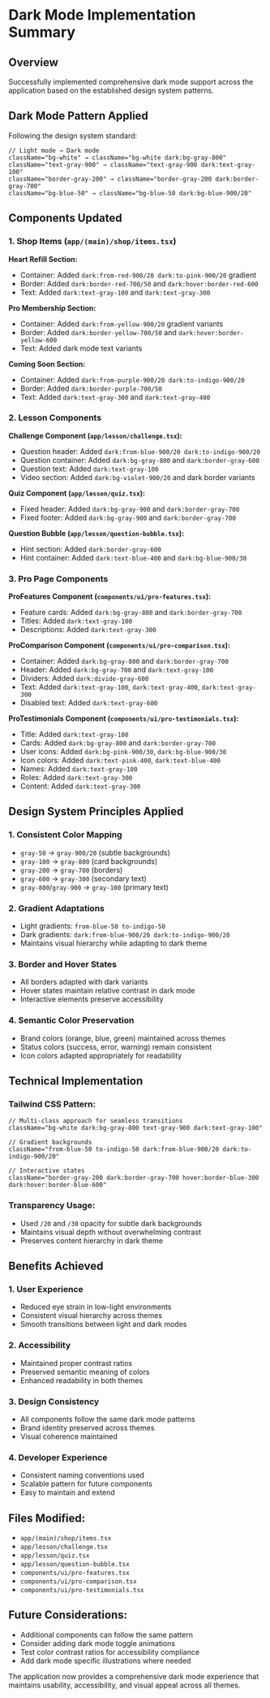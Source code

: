 # Dark Mode Implementation Summary

## Overview
Successfully implemented comprehensive dark mode support across the application based on the established design system patterns.

## Dark Mode Pattern Applied
Following the design system standard:
```tsx
// Light mode → Dark mode
className="bg-white" → className="bg-white dark:bg-gray-800"
className="text-gray-900" → className="text-gray-900 dark:text-gray-100"
className="border-gray-200" → className="border-gray-200 dark:border-gray-700"
className="bg-blue-50" → className="bg-blue-50 dark:bg-blue-900/20"
```

## Components Updated

### 1. Shop Items (`app/(main)/shop/items.tsx`)
**Heart Refill Section:**
- Container: Added `dark:from-red-900/20 dark:to-pink-900/20` gradient
- Border: Added `dark:border-red-700/50` and `dark:hover:border-red-600`
- Text: Added `dark:text-gray-100` and `dark:text-gray-300`

**Pro Membership Section:**
- Container: Added `dark:from-yellow-900/20` gradient variants
- Border: Added `dark:border-yellow-700/50` and `dark:hover:border-yellow-600`
- Text: Added dark mode text variants

**Coming Soon Section:**
- Container: Added `dark:from-purple-900/20 dark:to-indigo-900/20`
- Border: Added `dark:border-purple-700/50`
- Text: Added `dark:text-gray-300` and `dark:text-gray-400`

### 2. Lesson Components

**Challenge Component (`app/lesson/challenge.tsx`):**
- Question header: Added `dark:from-blue-900/20 dark:to-indigo-900/20`
- Question container: Added `dark:bg-gray-800` and `dark:border-gray-600`
- Question text: Added `dark:text-gray-100`
- Video section: Added `dark:bg-violet-900/20` and dark border variants

**Quiz Component (`app/lesson/quiz.tsx`):**
- Fixed header: Added `dark:bg-gray-900` and `dark:border-gray-700`
- Fixed footer: Added `dark:bg-gray-900` and `dark:border-gray-700`

**Question Bubble (`app/lesson/question-bubble.tsx`):**
- Hint section: Added `dark:border-gray-600`
- Hint container: Added `dark:text-blue-400` and `dark:bg-blue-900/30`

### 3. Pro Page Components

**ProFeatures Component (`components/ui/pro-features.tsx`):**
- Feature cards: Added `dark:bg-gray-800` and `dark:border-gray-700`
- Titles: Added `dark:text-gray-100`
- Descriptions: Added `dark:text-gray-300`

**ProComparison Component (`components/ui/pro-comparison.tsx`):**
- Container: Added `dark:bg-gray-800` and `dark:border-gray-700`
- Header: Added `dark:bg-gray-700` and `dark:text-gray-100`
- Dividers: Added `dark:divide-gray-600`
- Text: Added `dark:text-gray-100`, `dark:text-gray-400`, `dark:text-gray-300`
- Disabled text: Added `dark:text-gray-600`

**ProTestimonials Component (`components/ui/pro-testimonials.tsx`):**
- Title: Added `dark:text-gray-100`
- Cards: Added `dark:bg-gray-800` and `dark:border-gray-700`
- User icons: Added `dark:bg-pink-900/30`, `dark:bg-blue-900/30`
- Icon colors: Added `dark:text-pink-400`, `dark:text-blue-400`
- Names: Added `dark:text-gray-100`
- Roles: Added `dark:text-gray-300`
- Content: Added `dark:text-gray-300`

## Design System Principles Applied

### 1. **Consistent Color Mapping**
- `gray-50` → `gray-900/20` (subtle backgrounds)
- `gray-100` → `gray-800` (card backgrounds) 
- `gray-200` → `gray-700` (borders)
- `gray-600` → `gray-300` (secondary text)
- `gray-800`/`gray-900` → `gray-100` (primary text)

### 2. **Gradient Adaptations**
- Light gradients: `from-blue-50 to-indigo-50`
- Dark gradients: `dark:from-blue-900/20 dark:to-indigo-900/20`
- Maintains visual hierarchy while adapting to dark theme

### 3. **Border and Hover States**
- All borders adapted with dark variants
- Hover states maintain relative contrast in dark mode
- Interactive elements preserve accessibility

### 4. **Semantic Color Preservation**
- Brand colors (orange, blue, green) maintained across themes
- Status colors (success, error, warning) remain consistent
- Icon colors adapted appropriately for readability

## Technical Implementation

### Tailwind CSS Pattern:
```tsx
// Multi-class approach for seamless transitions
className="bg-white dark:bg-gray-800 text-gray-900 dark:text-gray-100"

// Gradient backgrounds
className="from-blue-50 to-indigo-50 dark:from-blue-900/20 dark:to-indigo-900/20"

// Interactive states
className="border-gray-200 dark:border-gray-700 hover:border-blue-300 dark:hover:border-blue-600"
```

### Transparency Usage:
- Used `/20` and `/30` opacity for subtle dark backgrounds
- Maintains visual depth without overwhelming contrast
- Preserves content hierarchy in dark theme

## Benefits Achieved

### 1. **User Experience**
- Reduced eye strain in low-light environments
- Consistent visual hierarchy across themes
- Smooth transitions between light and dark modes

### 2. **Accessibility**
- Maintained proper contrast ratios
- Preserved semantic meaning of colors
- Enhanced readability in both themes

### 3. **Design Consistency**
- All components follow the same dark mode patterns
- Brand identity preserved across themes
- Visual coherence maintained

### 4. **Developer Experience**
- Consistent naming conventions used
- Scalable pattern for future components
- Easy to maintain and extend

## Files Modified:
- `app/(main)/shop/items.tsx`
- `app/lesson/challenge.tsx`
- `app/lesson/quiz.tsx` 
- `app/lesson/question-bubble.tsx`
- `components/ui/pro-features.tsx`
- `components/ui/pro-comparison.tsx`
- `components/ui/pro-testimonials.tsx`

## Future Considerations:
- Additional components can follow the same pattern
- Consider adding dark mode toggle animations
- Test color contrast ratios for accessibility compliance
- Add dark mode specific illustrations where needed

The application now provides a comprehensive dark mode experience that maintains usability, accessibility, and visual appeal across all themes.